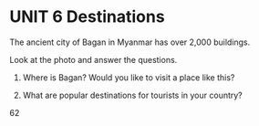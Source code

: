 # UNIT 6 Destinations

The ancient city of Bagan in Myanmar has over 2,000 buildings.

Look at the photo and answer the questions.

1. Where is Bagan? Would you like to visit a place like this?

2. What are popular destinations for tourists in your country?

62